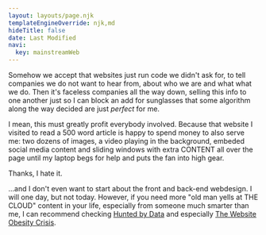 ```yaml
---
layout: layouts/page.njk
templateEngineOverride: njk,md
hideTitle: false
date: Last Modified
navi:
  key: mainstreamWeb
---
```


Somehow we accept that websites just run code we didn't ask for, to tell companies we do not want to hear from, about who we are and what what we do. Then it's faceless companies all the way down, selling this info to one another just so I can block an add for sunglasses that some algorithm along the way decided are just *perfect* for me. 

I mean, this must greatly profit everybody involved. Because that website I visited to read a 500 word article is happy to spend money to also serve me: two dozens of images, a video playing in the background, embeded social media content and sliding windows with extra CONTENT all over the page until my laptop begs for help and puts the fan into high gear.

Thanks, I hate it.

...and I don't even want to start about the front and back-end webdesign. I will one day, but not today. However, if you need more "old man yells at THE CLOUD" content in your life, especially from someone much smarter than me, I can recommend checking [Hunted by Data](https://idlewords.com/talks/haunted_by_data.htm) and especially [The Website Obesity Crisis](https://idlewords.com/talks/website_obesity.htm).





